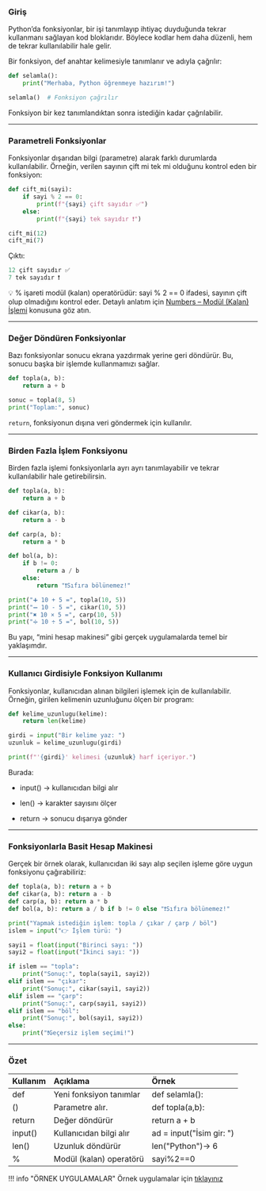 ### Giriş

Python’da fonksiyonlar, bir işi tanımlayıp ihtiyaç duyduğunda tekrar kullanmanı sağlayan kod bloklarıdır.
Böylece kodlar hem daha düzenli, hem de tekrar kullanılabilir hale gelir.

Bir fonksiyon, def anahtar kelimesiyle tanımlanır ve adıyla çağrılır:

```python
def selamla():
    print("Merhaba, Python öğrenmeye hazırım!")

selamla()  # Fonksiyon çağrılır

```

Fonksiyon bir kez tanımlandıktan sonra istediğin kadar çağrılabilir.


---
### Parametreli Fonksiyonlar

Fonksiyonlar dışarıdan bilgi (parametre) alarak farklı durumlarda kullanılabilir.
Örneğin, verilen sayının çift mi tek mi olduğunu kontrol eden bir fonksiyon:

```python
def cift_mi(sayi):
    if sayi % 2 == 0:
        print(f"{sayi} çift sayıdır ✅")
    else:
        print(f"{sayi} tek sayıdır ❗")

cift_mi(12)
cift_mi(7)

```

Çıktı:
```python
12 çift sayıdır ✅
7 tek sayıdır ❗
```

💡 % işareti modül (kalan) operatörüdür:
sayi % 2 == 0 ifadesi, sayının çift olup olmadığını kontrol eder.
Detaylı anlatım için [Numbers – Modül (Kalan) İşlemi](/python-egitimi-konu-anlatim/numbers/#modula-kalan-islemi)
konusuna göz atın.

---

### Değer Döndüren Fonksiyonlar 

Bazı fonksiyonlar sonucu ekrana yazdırmak yerine geri döndürür.
Bu, sonucu başka bir işlemde kullanmamızı sağlar.

```python
def topla(a, b):
    return a + b

sonuc = topla(8, 5)
print("Toplam:", sonuc)
```

`return`, fonksiyonun dışına veri göndermek için kullanılır.

---

### Birden Fazla İşlem Fonksiyonu 

Birden fazla işlemi fonksiyonlarla ayrı ayrı tanımlayabilir ve tekrar kullanılabilir hale getirebilirsin.

```python
def topla(a, b):
    return a + b

def cikar(a, b):
    return a - b

def carp(a, b):
    return a * b

def bol(a, b):
    if b != 0:
        return a / b
    else:
        return "❗Sıfıra bölünemez!"

print("➕ 10 + 5 =", topla(10, 5))
print("➖ 10 - 5 =", cikar(10, 5))
print("✖ 10 × 5 =", carp(10, 5))
print("➗ 10 ÷ 5 =", bol(10, 5))
```

Bu yapı, “mini hesap makinesi” gibi gerçek uygulamalarda temel bir yaklaşımdır.

---
### Kullanıcı Girdisiyle Fonksiyon Kullanımı

Fonksiyonlar, kullanıcıdan alınan bilgileri işlemek için de kullanılabilir.
Örneğin, girilen kelimenin uzunluğunu ölçen bir program:

```python
def kelime_uzunlugu(kelime):
    return len(kelime)

girdi = input("Bir kelime yaz: ")
uzunluk = kelime_uzunlugu(girdi)

print(f"'{girdi}' kelimesi {uzunluk} harf içeriyor.")
```

Burada:

+ input() → kullanıcıdan bilgi alır

+ len() → karakter sayısını ölçer

+ return → sonucu dışarıya gönder

---

### Fonksiyonlarla Basit Hesap Makinesi

Gerçek bir örnek olarak, kullanıcıdan iki sayı alıp seçilen işleme göre uygun fonksiyonu çağırabiliriz:

```python
def topla(a, b): return a + b
def cikar(a, b): return a - b
def carp(a, b): return a * b
def bol(a, b): return a / b if b != 0 else "❗Sıfıra bölünemez!"

print("Yapmak istediğin işlem: topla / çıkar / çarp / böl")
islem = input("👉 İşlem türü: ")

sayi1 = float(input("Birinci sayı: "))
sayi2 = float(input("İkinci sayı: "))

if islem == "topla":
    print("Sonuç:", topla(sayi1, sayi2))
elif islem == "çıkar":
    print("Sonuç:", cikar(sayi1, sayi2))
elif islem == "çarp":
    print("Sonuç:", carp(sayi1, sayi2))
elif islem == "böl":
    print("Sonuç:", bol(sayi1, sayi2))
else:
    print("❗Geçersiz işlem seçimi!")
```

---
### Özet

| Kullanım                   | Açıklama                                  | Örnek                   |          
|:---------------------------|:------------------------------------------|:------------------------|       
| def                        | Yeni fonksiyon tanımlar                   | def selamla():          |
| ()                         | Parametre alır.                           | def topla(a,b):         |
| return                     | Değer döndürür                            | return a + b            |
| input()                    | Kullanıcıdan bilgi alır                   | ad = input("İsim gir: ")|
| len()                      | Uzunluk döndürür                          | len("Python")→ 6        |
| %                          | Modül (kalan) operatörü                   | sayi%2==0               |


!!! info "ÖRNEK UYGULAMALAR" 
    Örnek uygulamalar için <a href="/orbitlab_python/python-egitimi-konu-anlatim/assets/functions.pdf" target="_blank">tıklayınız</a>

    
